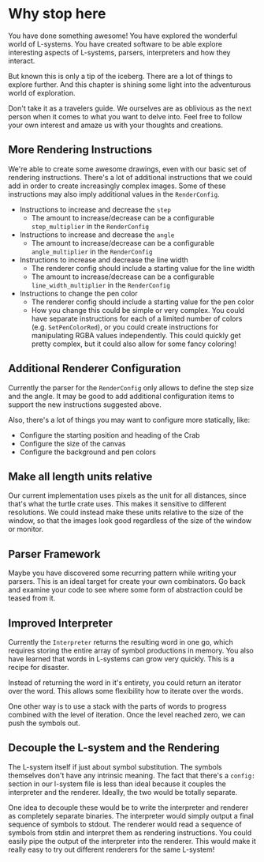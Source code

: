 # Why stop here
You have done something awesome! You have explored the wonderful world of
L-systems. You have created software to be able explore interesting aspects of
L-systems, parsers, interpreters and how they interact.

But known this is only a tip of the iceberg. There are a lot of things to
explore further. And this chapter is shining some light into the adventurous
world of exploration.

Don't take it as a travelers guide. We ourselves are as oblivious as the next
person when it comes to what you want to delve into. Feel free to follow your
own interest and amaze us with your thoughts and creations.

## More Rendering Instructions
We're able to create some awesome drawings, even with our basic set of rendering instructions. There's a lot of additional instructions that we could add in order to create increasingly complex images. Some of these instructions may also imply additional values in the `RenderConfig`.

- Instructions to increase and decrease the `step`
    - The amount to increase/decrease can be a configurable `step_multiplier` in the `RenderConfig`
- Instructions to increase and decrease the `angle`
    - The amount to increase/decrease can be a configurable `angle_multiplier` in the `RenderConfig`
- Instructions to increase and decrease the line width
    - The renderer config should include a starting value for the line width
    - The amount to increase/decrease can be a configurable `line_width_multiplier` in the `RenderConfig`
- Instructions to change the pen color
    - The renderer config should include a starting value for the pen color
    - How you change this could be simple or very complex. You could have separate instructions for each of a limited number of colors (e.g. `SetPenColorRed`), or you could create instructions for manipulating RGBA values independently. This could quickly get pretty complex, but it could also allow for some fancy coloring!

## Additional Renderer Configuration
Currently the parser for the `RenderConfig` only allows to define the step size and the angle. It may be good to add additional configuration items to support the new instructions suggested above.

Also, there's a lot of things you may want to configure more statically, like:

- Configure the starting position and heading of the Crab
- Configure the size of the canvas
- Configure the background and pen colors

## Make all length units relative

Our current implementation uses pixels as the unit for all distances, since that's what the turtle crate uses. This makes it sensitive to different resolutions. We could instead make these units relative to the size of the window, so that the images look good regardless of the size of the window or monitor.

## Parser Framework
Maybe you have discovered some recurring pattern while writing your parsers.
This is an ideal target for create your own combinators. Go back and examine
your code to see where some form of abstraction could be teased from it.

## Improved Interpreter
Currently the `Interpreter` returns the resulting word in one go, which requires storing the entire array of symbol productions in memory. You also have learned that words in L-systems can grow very quickly. This is a recipe for disaster.

Instead of returning the word in it's entirety, you could return an iterator over the word. This allows some flexibility how to iterate over the words.

One other way is to use a stack with the parts of words to progress combined with the level of iteration. Once the level reached zero, we can push the symbols out.

## Decouple the L-system and the Rendering

The L-system itself if just about symbol substitution. The symbols themselves don't have any intrinsic meaning. The fact that there's a `config:` section in our l-system file is less than ideal because it couples the interpreter and the renderer. Ideally, the two would be totally separate.

One idea to decouple these would be to write the interpreter and renderer as completely separate binaries. The interpreter would simply output a final sequence of symbols to stdout. The renderer would read a sequence of symbols from stdin and interpret them as rendering instructions. You could easily pipe the output of the interpreter into the renderer. This would make it really easy to try out different renderers for the same L-system!

